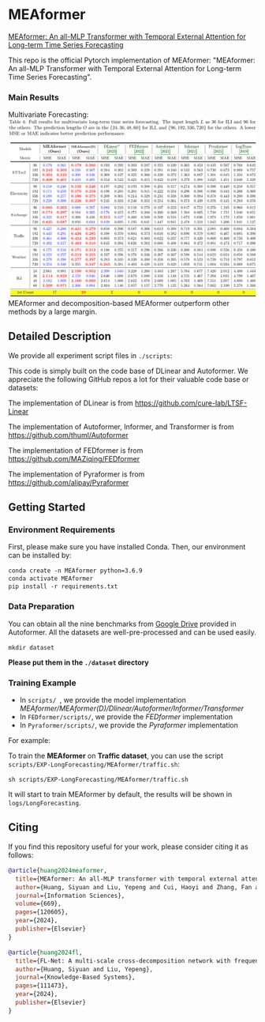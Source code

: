 # MEAformer
[MEAformer: An all-MLP Transformer with Temporal External Attention for Long-term Time Series Forecasting](https://www.sciencedirect.com/science/article/pii/S0020025524005188)

This repo is the official Pytorch implementation of MEAformer: "MEAformer: An all-MLP Transformer with Temporal External Attention for Long-term Time Series Forecasting". 

### Main Results
Multivariate Forecasting:
![image](./pics/multi_results.png)
MEAformer and decomposition-based MEAformer outperform other methods by a large margin.
## Detailed Description
We provide all experiment script files in `./scripts`:


This code is simply built on the code base of DLinear and Autoformer. We appreciate the following GitHub repos a lot for their valuable code base or datasets:

The implementation of DLinear is from https://github.com/cure-lab/LTSF-Linear


The implementation of Autoformer, Informer, and Transformer is from https://github.com/thuml/Autoformer

The implementation of FEDformer is from https://github.com/MAZiqing/FEDformer

The implementation of Pyraformer is from https://github.com/alipay/Pyraformer


## Getting Started
### Environment Requirements

First, please make sure you have installed Conda. Then, our environment can be installed by:
```
conda create -n MEAformer python=3.6.9
conda activate MEAformer
pip install -r requirements.txt
```

### Data Preparation

You can obtain all the nine benchmarks from [Google Drive](https://drive.google.com/drive/folders/1ZOYpTUa82_jCcxIdTmyr0LXQfvaM9vIy) provided in Autoformer. All the datasets are well-pre-processed and can be used easily.

```
mkdir dataset
```
**Please put them in the `./dataset` directory**

### Training Example
- In `scripts/ `, we provide the model implementation *MEAformer/MEAformer(D)/Dlinear/Autoformer/Informer/Transformer*
- In `FEDformer/scripts/`, we provide the *FEDformer* implementation
- In `Pyraformer/scripts/`, we provide the *Pyraformer* implementation

For example:

To train the **MEAformer** on **Traffic dataset**, you can use the script `scripts/EXP-LongForecasting/MEAformer/traffic.sh`:
```
sh scripts/EXP-LongForecasting/MEAformer/traffic.sh
```
It will start to train MEAformer by default, the results will be shown in `logs/LongForecasting`.



## Citing

If you find this repository useful for your work, please consider citing it as follows:

```bibtex
@article{huang2024meaformer,
  title={MEAformer: An all-MLP transformer with temporal external attention for long-term time series forecasting},
  author={Huang, Siyuan and Liu, Yepeng and Cui, Haoyi and Zhang, Fan and Li, Jinjiang and Zhang, Xiaofeng and Zhang, Mingli and Zhang, Caiming},
  journal={Information Sciences},
  volume={669},
  pages={120605},
  year={2024},
  publisher={Elsevier}
}
```
```bibtex
@article{huang2024fl,
  title={FL-Net: A multi-scale cross-decomposition network with frequency external attention for long-term time series forecasting},
  author={Huang, Siyuan and Liu, Yepeng},
  journal={Knowledge-Based Systems},
  pages={111473},
  year={2024},
  publisher={Elsevier}
}
```

